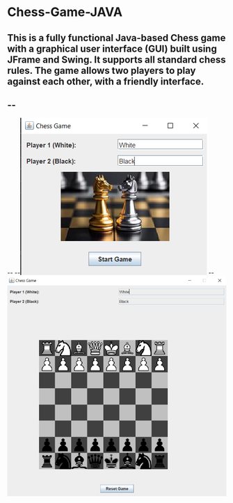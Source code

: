 # Chess-Game-JAVA
This is a fully functional Java-based Chess game with a graphical user interface (GUI) built using JFrame and Swing. It supports all standard chess rules. The game allows two players to play against each other, with a friendly interface.
--
--
--
--
--![Game](https://github.com/robertmarius19/Chess-Game-JAVA/blob/main/Screenshot%20(216).png)
--![Game](https://github.com/robertmarius19/Chess-Game-JAVA/blob/main/Screenshot%20(217).png)
